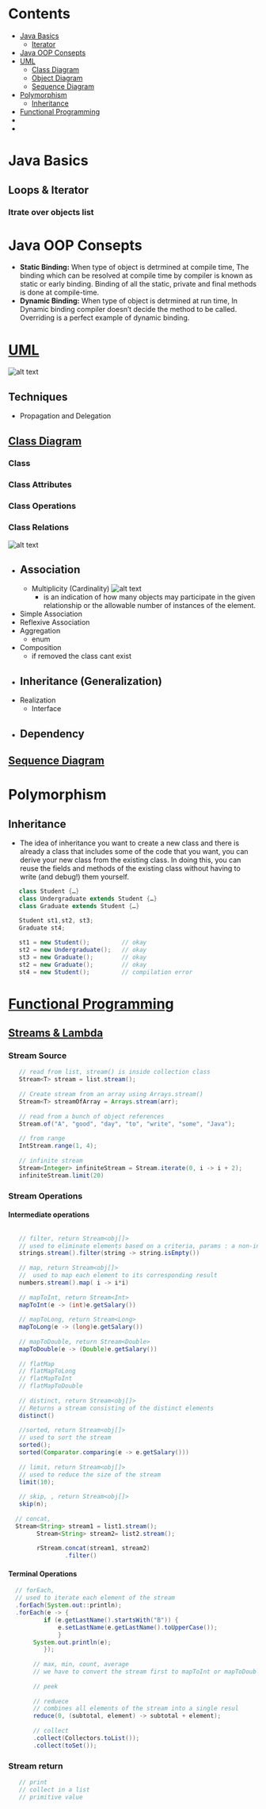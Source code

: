 # Contents
- [Java Basics](#Java_Basics)
  * [Iterator](#Iterator)
- [Java OOP Consepts](#Java-OOP-Consepts) 
- [UML](#UML) 
  * [Class Diagram](#Class-Digram)
  * [Object Diagram](#Object-Diagram)
  * [Sequence Diagram](#Sequence-Diagram)
- [Polymorphism](#Polymorphism)
   * [Inheritance](#Inheritance)
- [Functional Programming](#Functional-Programming)
- []()
- []()


# Java Basics
## Loops & Iterator
### Itrate over objects list
# Java OOP Consepts
- **Static Binding:** When type of object is detrmined at compile time, The binding which can be resolved at compile time by compiler is known as static or early binding. Binding of all the static, private and final methods is done at compile-time.
- **Dynamic Binding:** When type of object is detrmined at run time, In Dynamic binding compiler doesn’t decide the method to be called. Overriding is a perfect example of dynamic binding.

# [UML](https://creately.com/blog/diagrams/uml-diagram-types-examples/)
![alt text](https://github.com/basmaashouur/MIU-Courses-Summary/blob/main/UML-Diagram-types.png)
## Techniques
- Propagation and Delegation
## [Class Diagram](https://www.visual-paradigm.com/guide/uml-unified-modeling-language/uml-class-diagram-tutorial/)
### Class
### Class Attributes
### Class Operations
### Class Relations
![alt text](https://github.com/basmaashouur/MIU-Courses-Summary/blob/main/class_diagram_relations.png)
 - Association
   - 
   -  Multiplicity (Cardinality) ![alt text](https://github.com/basmaashouur/MIU-Courses-Summary/blob/main/multiplicity.png)
      -   is an indication of how many objects may participate in the given relationship or the allowable number of instances of the element.
 - Simple Association
 - Reflexive Association
 - Aggregation
   - enum
 - Composition
   - if removed the class cant exist
 - Inheritance (Generalization)
   - 
 - Realization 
   - Interface
 - Dependency
   - 
  
## [Sequence Diagram](https://www.visual-paradigm.com/guide/uml-unified-modeling-language/what-is-sequence-diagram/)

# Polymorphism
## Inheritance
- The idea of inheritance you want to create a new class and there is already a class that includes some of the code that you want, you can derive your new class from the existing class. In doing this, you can reuse the fields and methods of the existing class without having to write (and debug!) them yourself.


```java
   class Student {…}
   class Undergraduate extends Student {…}
   class Graduate extends Student {…}
   
   Student st1,st2, st3;
   Graduate st4;

   st1 = new Student();         // okay
   st2 = new Undergraduate();   // okay
   st3 = new Graduate();        // okay
   st2 = new Graduate();        // okay
   st4 = new Student();         // compilation error

````
# [Functional Programming](https://docs.oracle.com/javase/8/docs/api/java/util/stream/Stream.html)
## [Streams & Lambda](https://winterbe.com/posts/2014/07/31/java8-stream-tutorial-examples/)

### Stream Source
```java
   // read from list, stream() is inside collection class 
   Stream<T> stream = list.stream();
   
   // Create stream from an array using Arrays.stream()
   Stream<T> streamOfArray = Arrays.stream(arr);
   
   // read from a bunch of object references
   Stream.of("A", "good", "day", "to", "write", "some", "Java");
   
   // from range
   IntStream.range(1, 4);
   
   // infinite stream
   Stream<Integer> infiniteStream = Stream.iterate(0, i -> i + 2);
   infiniteStream.limit(20)


```
### Stream Operations
#### Intermediate operations
```java

   // filter, return Stream<obj[]>
   // used to eliminate elements based on a criteria, params : a non-interfering, stateless predicate
   strings.stream().filter(string -> string.isEmpty())
   
   // map, return Stream<obj[]>
   //  used to map each element to its corresponding result
   numbers.stream().map( i -> i*i)
   
   // mapToInt, return Stream<Int>
   mapToInt(e -> (int)e.getSalary())
     
   // mapToLong, return Stream<Long>
   mapToLong(e -> (long)e.getSalary())
    
   // mapToDouble, return Stream<Double>
   mapToDouble(e -> (Double)e.getSalary())
   
   // flatMap
   // flatMapToLong
   // flatMapToInt
   // flatMapToDouble
   
   // distinct, return Stream<obj[]>
   // Returns a stream consisting of the distinct elements
   distinct()
   
   //sorted, return Stream<obj[]>
   // used to sort the stream
   sorted();
   sorted(Comparator.comparing(e -> e.getSalary()))
   
   // limit, return Stream<obj[]>
   // used to reduce the size of the stream
   limit(10);
   
   // skip, , return Stream<obj[]>
   skip(n);
   
  // concat, 
  Stream<String> stream1 = list1.stream();
		Stream<String> stream2= list2.stream();
		
		rStream.concat(stream1, stream2) 
				.filter()

```
#### Terminal Operations
```java
  // forEach,
  // used to iterate each element of the stream
  .forEach(System.out::println);
  .forEach(e -> {
	      if (e.getLastName().startsWith("B")) {
	          e.setLastName(e.getLastName().toUpperCase());
	          } 
       System.out.println(e);
	      });
       
       // max, min, count, average 
       // we have to convert the stream first to mapToInt or mapToDouble to be able to use them
       
       // peek
       
       // reduece
       // combines all elements of the stream into a single resul
       reduce(0, (subtotal, element) -> subtotal + element);
       
       // collect
       .collect(Collectors.toList());
       .collect(toSet());
```
### Stream return
```java
   // print
   // collect in a list
   // primitive value 
```
